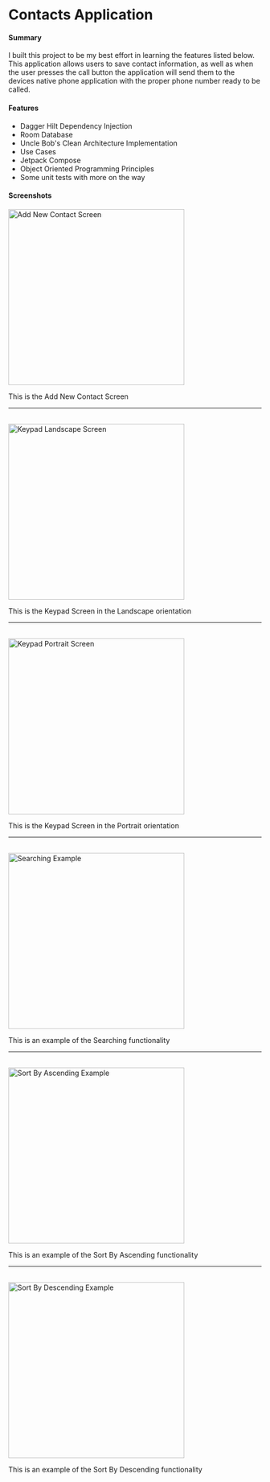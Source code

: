 <h1>Contacts Application</h1>

<h4>Summary</h4>
<p>
I built this project to be my best effort in learning 
the features listed below. This application allows users to save contact information, 
as well as when the user presses the call button the application will send them to the 
devices native phone application with the proper phone number ready to be called.
</p>

<h4>Features</h4>
<ul>
  <li>Dagger Hilt Dependency Injection</li>
  <li>Room Database</li>
  <li>Uncle Bob's Clean Architecture Implementation</li>
  <li>Use Cases</li>
  <li>Jetpack Compose</li>
  <li>Object Oriented Programming Principles</li>
  <li>Some unit tests with more on the way</li>
</ul>

<h4>Screenshots</h4>
<img src="https://github.com/daniel-omeara/Contacts_Application/blob/master/Contacts_Application_Screenshots/Add_New_Contact.png" width="350" title="Add New Contact Screen">
<p>This is the Add New Contact Screen</p>
<hr>
<br>
<img src="https://github.com/daniel-omeara/Contacts_Application/blob/master/Contacts_Application_Screenshots/Keypad_Landscape.png" width="350" title="Keypad Landscape Screen">
<p>This is the Keypad Screen in the Landscape orientation</p>
<hr>
<br>
<img src="https://github.com/daniel-omeara/Contacts_Application/blob/master/Contacts_Application_Screenshots/Keypad_Portrait.png" width="350" title="Keypad Portrait Screen">
<p>This is the Keypad Screen in the Portrait orientation</p>
<hr>
<br>
<img src="https://github.com/daniel-omeara/Contacts_Application/blob/master/Contacts_Application_Screenshots/Searching.png" width="350" title="Searching Example">
<p>This is an example of the Searching functionality</p>
<hr>
<br>
<img src="https://github.com/daniel-omeara/Contacts_Application/blob/master/Contacts_Application_Screenshots/Sort_By_Ascending.png" width="350" title="Sort By Ascending Example">
<p>This is an example of the Sort By Ascending functionality</p>
<hr>
<br>
<img src="https://github.com/daniel-omeara/Contacts_Application/blob/master/Contacts_Application_Screenshots/Sort_By_Descending.png" width="350" title="Sort By Descending Example">
<p>This is an example of the Sort By Descending functionality</p>
